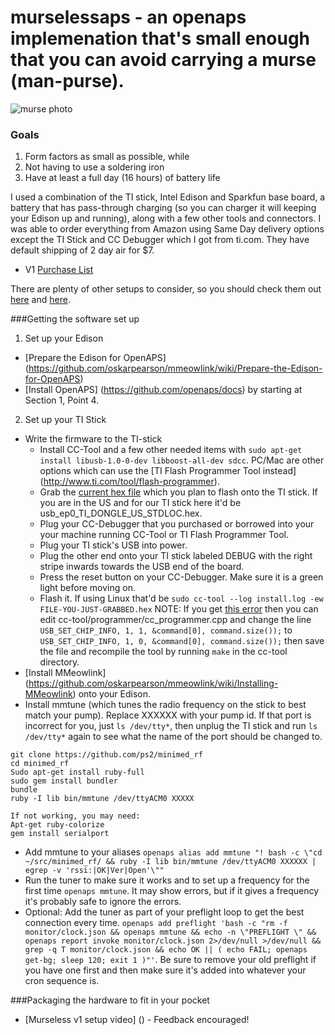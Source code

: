 # murselessaps - an openaps implemenation that's small enough that you can avoid carrying a murse (man-purse).

![murse photo](http://ecx.images-amazon.com/images/I/41V0l2-6V8L.jpg)

### Goals
1. Form factors as small as possible, while
2. Not having to use a soldering iron
3. Have at least a full day (16 hours) of battery life

I used a combination of the TI stick, Intel Edison and Sparkfun base board, a battery that has pass-through charging (so you can charger it will keeping your Edison up and running), along with a few other tools and connectors. I was able to order everything from Amazon using Same Day delivery options except the TI Stick and CC Debugger which I got from ti.com. They have default shipping of 2 day air for $7.
* V1 [Purchase List](http://amzn.com/w/10OD9UTHX6TTK)

There are plenty of other setups to consider, so you should check them out [here](https://github.com/oskarpearson/mmeowlink/wiki) and [here](https://github.com/openaps/docs).

###Getting the software set up
1. Set up your Edison
  * [Prepare the Edison for OpenAPS] (https://github.com/oskarpearson/mmeowlink/wiki/Prepare-the-Edison-for-OpenAPS)
  * [Install OpenAPS] (https://github.com/openaps/docs) by starting at Section 1, Point 4. 
2. Set up your TI Stick
  * Write the firmware to the TI-stick
    * Install CC-Tool and a few other needed items with ```sudo apt-get install libusb-1.0-0-dev libboost-all-dev sdcc```. PC/Mac are other options which can use the [TI Flash Programmer Tool instead] (http://www.ti.com/tool/flash-programmer).
    * Grab the [current hex file](https://github.com/ps2/subg_rfspy/releases) which you plan to flash onto the TI stick. If you are in the US and for our TI stick here it'd be usb_ep0_TI_DONGLE_US_STDLOC.hex.
    * Plug your CC-Debugger that you purchased or borrowed into your your machine running CC-Tool or TI Flash Programmer Tool.
    * Plug your TI stick's USB into power.
    * Plug the other end onto your TI stick labeled DEBUG with the right stripe inwards towards the USB end of the board.
    * Press the reset button on your CC-Debugger. Make sure it is a green light before moving on.
    * Flash it. If using Linux that'd be ```sudo cc-tool --log install.log -ew FILE-YOU-JUST-GRABBED.hex``` NOTE: If you get [this error](http://sourceforge.net/p/cctool/discussion/general/thread/8f70cec7/) then you can edit cc-tool/programmer/cc_programmer.cpp and change the line ```USB_SET_CHIP_INFO, 1, 1, &command[0], command.size());``` to ```USB_SET_CHIP_INFO, 1, 0, &command[0], command.size());``` then save the file and recompile the tool by running ```make``` in the cc-tool directory.
  * [Install MMeowlink] (https://github.com/oskarpearson/mmeowlink/wiki/Installing-MMeowlink) onto your Edison.
  * Install mmtune (which tunes the radio frequency on the stick to best match your pump). Replace XXXXXX with your pump id. If that port is incorrect for you, just `ls /dev/tty*`, then unplug the TI stick and run `ls /dev/tty*` again to see what the name of the port should be changed to.
```
git clone https://github.com/ps2/minimed_rf
cd minimed_rf
Sudo apt-get install ruby-full
sudo gem install bundler
bundle
ruby -I lib bin/mmtune /dev/ttyACM0 XXXXX

If not working, you may need:
Apt-get ruby-colorize
gem install serialport
```
  * Add mmtune to your aliases ```openaps alias add mmtune "! bash -c \"cd ~/src/minimed_rf/ && ruby -I lib bin/mmtune /dev/ttyACM0 XXXXXX | egrep -v 'rssi:|OK|Ver|Open'\""```
  * Run the tuner to make sure it works and to set up a frequency for the first time ```openaps mmtune```. It may show errors, but if it gives a frequency it's probably safe to ignore the errors.
  * Optional: Add the tuner as part of your preflight loop to get the best connection every time. ```openaps add preflight 'bash -c "rm -f monitor/clock.json && openaps mmtune && echo -n \"PREFLIGHT \" && openaps report invoke monitor/clock.json 2>/dev/null >/dev/null && grep -q T monitor/clock.json && echo OK || ( echo FAIL; openaps get-bg; sleep 120; exit 1 )"'```. Be sure to remove your old preflight if you have one first and then make sure it's added into whatever your cron sequence is.

###Packaging the hardware to fit in your pocket
* [Murseless v1 setup video] () - Feedback encouraged!

